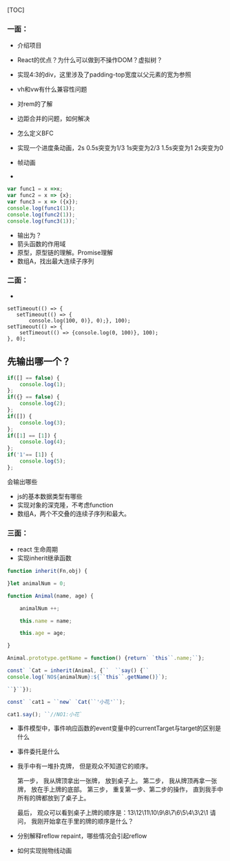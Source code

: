 [TOC]






### 一面：

 - 介绍项目

 - React的优点？为什么可以做到不操作DOM？虚拟树？

 - 实现4:3的div，这里涉及了padding-top宽度以父元素的宽为参照

 - vh和vw有什么兼容性问题

 - 对rem的了解

 - 边距合并的问题，如何解决

 - 怎么定义BFC

 - 实现一个进度条动画，2s 0.5s突变为1/3 1s突变为2/3 1.5s突变为1 2s突变为0

 - 帧动画

  


- 
```js
var func1 = x =>x;
var func2 = x => {x};
var func3 = x => ({x});
console.log(func1(1));
console.log(func2(1));
console.log(func3(1));`
```

- 输出为？
 - 箭头函数的作用域
 - 原型，原型链的理解。Promise理解
 - 数组A，找出最大连续子序列

### 二面：
-   



```
setTimeout(() => {
   setTimeout(() => {
       console.log(100, 0)}, 0);}, 100);
setTimeout(() => {
    setTimeout(() => {console.log(0, 100)}, 100);
}, 0);
```

  先输出哪一个？
 -  



```js
if([] == false) {
	console.log(1);
};
if({} == false) {
	console.log(2);
};
if([]) {
	console.log(3);
};
if([1] == [1]) {
	console.log(4);
};
if('1'== [1]) {
	console.log(5);
};
```

  会输出哪些
 - js的基本数据类型有哪些
 - 实现对象的深克隆，不考虑function
 - 数组A，两个不交叠的连续子序列和最大。

###  三面：
- react 生命周期
- 实现inherit继承函数 



```js
function inherit(Fn,obj) {

}let animalNum = 0;

function Animal(name, age) {

    animalNum ++;

    this.name = name;

    this.age = age;

}

Animal.prototype.getName = function() {return` `this``.name;``};

const` `Cat = inherit(Animal, {``  ``say() {``   
console.log(`NO${animalNum}:${``this``.getName()}`);

``}``});

const` `cat1 = ``new` `Cat(``'小花'``);

cat1.say(); ``//NO1:小花`
```

 - 事件模型中，事件响应函数的event变量中的currentTarget与target的区别是什么
- 事件委托是什么
- 我手中有一堆扑克牌， 但是观众不知道它的顺序。 

  第一步， 我从牌顶拿出一张牌， 放到桌子上。
 第二步， 我从牌顶再拿一张牌， 放在手上牌的底部。
 第三步， 重复第一步、第二步的操作， 直到我手中所有的牌都放到了桌子上。 

  最后， 观众可以看到桌子上牌的顺序是：13\12\11\10\9\8\7\6\5\4\3\2\1
 请问， 我刚开始拿在手里的牌的顺序是什么？
- 分别解释reflow repaint，哪些情况会引起reflow
- 如何实现抛物线动画